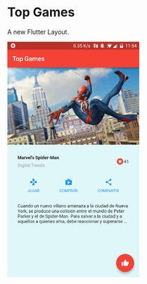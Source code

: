 # Top Games

A new Flutter Layout.

<img src="https://github.com/MisaelMolina/topgameapp/blob/master/images/Imagen.jpg" width=300>